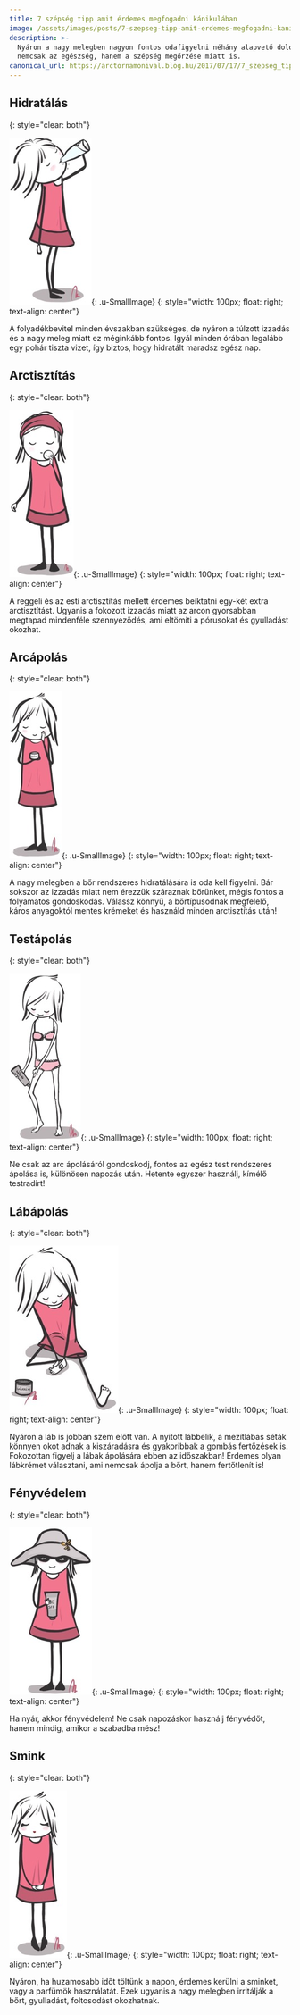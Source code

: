 ```yaml
---
title: 7 szépség tipp amit érdemes megfogadni kánikulában
image: /assets/images/posts/7-szepseg-tipp-amit-erdemes-megfogadni-kanikulaban-social.jpg
description: >-
  Nyáron a nagy melegben nagyon fontos odafigyelni néhány alapvető dologra,
  nemcsak az egészség, hanem a szépség megőrzése miatt is.
canonical_url: https://arctornamonival.blog.hu/2017/07/17/7_szepseg_tipp_amire_erdemes_odafigyelni_kanikulaban
---
```


## Hidratálás
{: style="clear: both"}

![](/assets/images/posts/7-szepseg-tipp-amit-erdemes-megfogadni-kanikulaban/1.jpg){: .u-SmallImage}
{: style="width: 100px; float: right; text-align: center"}

A folyadékbevitel minden évszakban szükséges, de nyáron a túlzott izzadás és a
nagy meleg miatt ez méginkább fontos. Igyál minden órában legalább egy pohár
tiszta vizet, így biztos, hogy hidratált maradsz egész nap.


## Arctisztítás
{: style="clear: both"}

![](/assets/images/posts/7-szepseg-tipp-amit-erdemes-megfogadni-kanikulaban/2.jpg){: .u-SmallImage}
{: style="width: 100px; float: right; text-align: center"}

A reggeli és az esti arctisztítás mellett érdemes beiktatni egy-két extra
arctisztítást. Ugyanis a fokozott izzadás miatt az arcon gyorsabban megtapad
mindenféle szennyeződés, ami eltömíti a pórusokat és gyulladást okozhat.

## Arcápolás
{: style="clear: both"}

![](/assets/images/posts/7-szepseg-tipp-amit-erdemes-megfogadni-kanikulaban/3.jpg){: .u-SmallImage}
{: style="width: 100px; float: right; text-align: center"}

A nagy melegben a bőr rendszeres hidratálására is oda kell figyelni. Bár sokszor
az izzadás miatt nem érezzük száraznak bőrünket, mégis fontos a folyamatos
gondoskodás. Válassz könnyű, a bőrtípusodnak megfelelő, káros anyagoktól mentes
krémeket és használd minden arctisztítás után!
     

## Testápolás
{: style="clear: both"}

![](/assets/images/posts/7-szepseg-tipp-amit-erdemes-megfogadni-kanikulaban/4.jpg){: .u-SmallImage}
{: style="width: 100px; float: right; text-align: center"}

Ne csak az arc ápolásáról gondoskodj, fontos az egész test rendszeres ápolása
is, különösen napozás után. Hetente egyszer használj, kímélő testradírt!
     
## Lábápolás
{: style="clear: both"}

![](/assets/images/posts/7-szepseg-tipp-amit-erdemes-megfogadni-kanikulaban/5.jpg){: .u-SmallImage}
{: style="width: 100px; float: right; text-align: center"}

Nyáron a láb is jobban szem előtt van. A nyitott lábbelik, a mezítlábas séták
könnyen okot adnak a kiszáradásra és gyakoribbak a gombás fertőzések is.
Fokozottan figyelj a lábak ápolására ebben az időszakban! Érdemes olyan
lábkrémet választani, ami nemcsak ápolja a bőrt, hanem fertőtlenít is!
     
## Fényvédelem
{: style="clear: both"}

![](/assets/images/posts/7-szepseg-tipp-amit-erdemes-megfogadni-kanikulaban/6.jpg){: .u-SmallImage}
{: style="width: 100px; float: right; text-align: center"}

Ha nyár, akkor fényvédelem! Ne csak napozáskor használj fényvédőt, hanem mindig,
amikor a szabadba mész!

## Smink
{: style="clear: both"}

![](/assets/images/posts/7-szepseg-tipp-amit-erdemes-megfogadni-kanikulaban/7.jpg){: .u-SmallImage}
{: style="width: 100px; float: right; text-align: center"}

Nyáron, ha huzamosabb időt töltünk a napon, érdemes kerülni a sminket, vagy a
parfümök használatát. Ezek ugyanis a nagy melegben irritálják a bőrt,
gyulladást, foltosodást okozhatnak.
